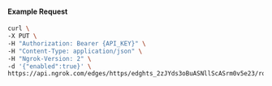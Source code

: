 <!-- Code generated for API Clients. DO NOT EDIT. -->

#### Example Request

```bash
curl \
-X PUT \
-H "Authorization: Bearer {API_KEY}" \
-H "Content-Type: application/json" \
-H "Ngrok-Version: 2" \
-d '{"enabled":true}' \
https://api.ngrok.com/edges/https/edghts_2zJYds3oBuASNllScASrm0v5e23/routes/edghtsrt_2zJYdwIXIdtEWR5wrwNAcDrCST8/compression
```
